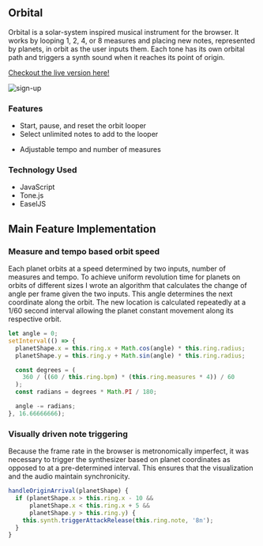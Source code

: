 ## Orbital

Orbital is a solar-system inspired musical instrument for the browser. It works by looping 1, 2, 4, or 8 measures and placing new notes, represented by planets, in orbit as the user inputs them. Each tone has its own orbital path and triggers a synth sound when it reaches its point of origin.

[Checkout the live version here!](http://www.devinstarks.com/Orbital)


![sign-up](./docs/screenshots/sign-up.jpg)

### Features

- Start, pause, and reset the orbit looper
- Select unlimited notes to add to the looper
<!-- - Toggle the arpeggiator to place a constant stream of planets into orbit in a selectable pattern -->
- Adjustable tempo and number of measures

### Technology Used

- JavaScript
- Tone.js
- EaselJS

## Main Feature Implementation

### Measure and tempo based orbit speed

Each planet orbits at a speed determined by two inputs, number of measures and tempo.
To achieve uniform revolution time for planets on orbits of different sizes I wrote an algorithm
that calculates the change of angle per frame given the two inputs. This angle determines the next coordinate along the orbit. The new location is calculated repeatedly at a 1/60 second interval allowing the planet constant movement along its respective orbit.

```javascript
let angle = 0;
setInterval(() => {
  planetShape.x = this.ring.x + Math.cos(angle) * this.ring.radius;
  planetShape.y = this.ring.y + Math.sin(angle) * this.ring.radius;

  const degrees = (
    360 / ((60 / this.ring.bpm) * (this.ring.measures * 4)) / 60
  );
  const radians = degrees * Math.PI / 180;

  angle -= radians;
}, 16.66666666);
```

### Visually driven note triggering

Because the frame rate in the browser is metronomically imperfect, it was necessary to trigger the synthesizer based on planet coordinates as opposed to at a pre-determined interval. This ensures that the visualization and the audio maintain synchronicity.

```javascript
handleOriginArrival(planetShape) {
  if (planetShape.x > this.ring.x - 10 &&
      planetShape.x < this.ring.x + 5 &&
      planetShape.y > this.ring.y) {
    this.synth.triggerAttackRelease(this.ring.note, '8n');
  }
}
```
